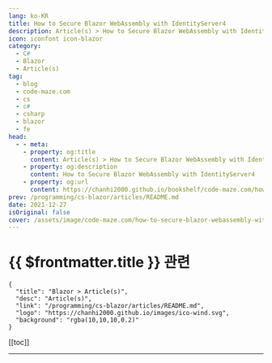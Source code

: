 ```yaml
---
lang: ko-KR
title: How to Secure Blazor WebAssembly with IdentityServer4
description: Article(s) > How to Secure Blazor WebAssembly with IdentityServer4
icon: iconfont icon-blazor
category: 
  - C#
  - Blazor
  - Article(s)
tag: 
  - blog
  - code-maze.com
  - cs
  - c#
  - csharp
  - blazor
  - fe
head:  
  - - meta:
    - property: og:title
      content: Article(s) > How to Secure Blazor WebAssembly with IdentityServer4
    - property: og:description
      content: How to Secure Blazor WebAssembly with IdentityServer4
    - property: og:url
      content: https://chanhi2000.github.io/bookshelf/code-maze.com/how-to-secure-blazor-webassembly-with-identityserver4.html
prev: /programming/cs-blazor/articles/README.md
date: 2021-12-27
isOriginal: false
cover: /assets/image/code-maze.com/how-to-secure-blazor-webassembly-with-identityserver4/banner.png
---
```


# {{ $frontmatter.title }} 관련

```component VPCard
{
  "title": "Blazor > Article(s)",
  "desc": "Article(s)",
  "link": "/programming/cs-blazor/articles/README.md",
  "logo": "https://chanhi2000.github.io/images/ico-wind.svg",
  "background": "rgba(10,10,10,0.2)"
}
```

[[toc]]

---

<SiteInfo
  name="How to Secure Blazor WebAssembly with IdentityServer4"
  desc="In this article, we are going to learn how to secure Blazor WebAssembly with IdentityServer4 by using the OAuth2 and OIDC protocols."
  url="https://code-maze.com/how-to-secure-blazor-webassembly-with-identityserver4/"
  logo="/assets/image/code-maze.com/favicon.png"
  preview="/assets/image/code-maze.com/how-to-secure-blazor-webassembly-with-identityserver4/banner.png"/>

<!-- TODO: 작성 -->
